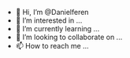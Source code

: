 - 👋 Hi, I’m @Danielferen
- 👀 I’m interested in ...
- 🌱 I’m currently learning ...
- 💞️ I’m looking to collaborate on ...
- 📫 How to reach me ...

<!---
Danielferen/Danielferen is a ✨ special ✨ repository because its `README.md` (this file) appears on your GitHub profile.
You can click the Preview link to take a look at your changes.
--->
